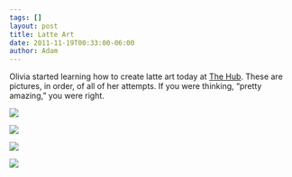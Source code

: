 ```yaml
---
tags: []
layout: post
title: Latte Art
date: 2011-11-19T00:33:00-06:00
author: Adam
---
```


Olivia started learning how to create latte art today at [The Hub](http://insidethehub.com/). These are pictures, in order, of all of her attempts. If you were thinking, “pretty amazing,” you were right.

![](/media/luwa7fRsyv1qga9s2o1_1280.jpg)

![](/media/luwa7fRsyv1qga9s2o2_1280.jpg)

![](/media/luwa7fRsyv1qga9s2o3_1280.jpg)

![](/media/luwa7fRsyv1qga9s2o4_1280.jpg)
